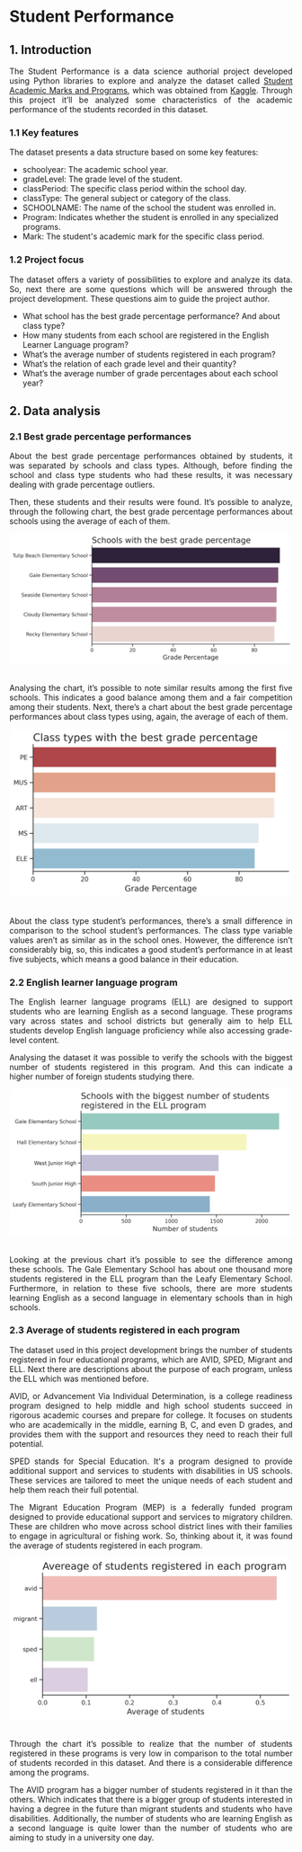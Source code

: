 # Student Performance

## 1. Introduction

<p align='justify'>The Student Performance is a data science authorial project developed using Python libraries to explore and analyze the dataset called <a href="https://www.kaggle.com/datasets/marmarplz/student-academic-grades-and-programs">Student Academic Marks and Programs</a>, which was obtained from <a href="https://www.kaggle.com/">Kaggle</a>. Through this project it’ll be analyzed some characteristics of the academic performance of the students recorded in this dataset.</p>

### 1.1 Key features

<p align='justify'>The dataset presents a data structure based on some key features:</p>

<ul>
  <li>schoolyear: The academic school year.</li>
  <li>gradeLevel: The grade level of the student.</li>
  <li>classPeriod: The specific class period within the school day.</li>
  <li>classType: The general subject or category of the class.</li>
  <li>SCHOOLNAME: The name of the school the student was enrolled in.</li>
  <li>Program: Indicates whether the student is enrolled in any specialized programs.</li>
  <li>Mark: The student's academic mark for the specific class period.</li>
</ul>

### 1.2 Project focus

<p align='justify'>The dataset offers a variety of possibilities to explore and analyze its data. So, next there are some questions which will be answered through the project development. These questions aim to guide the project author.</p>

<ul>
  <li>What school has the best grade percentage performance? And about class type?</li>
  <li>How many students from each school are registered in the English Learner Language program?</li>
  <li>What’s the average number of students registered in each program?</li>
  <li>What’s the relation of each grade level and their quantity?</li>
  <li>What’s the  average number of grade percentages about each school year?</li>
</ul>

## 2. Data analysis

### 2.1 Best grade percentage performances

<p align='justify'>About the best grade percentage performances obtained by students, it was separated by schools and class types. Although, before finding the school and class type students who had these results, it was necessary dealing with grade percentage outliers.</p>

<p align='justify'>Then, these students and their results were found. It’s possible to analyze, through the following chart, the best grade percentage performances about schools using the average of each of them.</p>

<div align="center">
  <img src="charts/schools_best_grade_percentage.png" alt="School grade percentage performances chart"/>
</div>
<br>

<p align='justify'>Analysing the chart, it’s possible to note similar results among the first five schools. This indicates a good balance among them and a fair competition among their students. Next, there’s a chart about the best grade percentage performances about class types using, again, the average of each of them.</p>

<div align="center">
  <img src="charts/class_types_best_grade_percentage.png" alt="Class type grade percentage performances chart"/>
</div>
<br>

<p align='justify'>About the class type student’s performances, there’s a small difference in comparison to the school student’s performances. The class type variable values aren’t as similar as in the school ones. However, the difference isn’t considerably big, so, this indicates a good student’s performance in at least five subjects, which means a good balance in their education.</p>

### 2.2 English learner language program

<p align='justify'>The English learner language programs (ELL) are designed to support students who are learning English as a second language. These programs vary across states and school districts but generally aim to help ELL students develop English language proficiency while also accessing grade-level content.</p>

<p align='justify'>Analysing the dataset it was possible to verify the schools with the biggest number of students registered in this program. And this can indicate a higher number of foreign students studying there.</p>

<div align="center">
  <img src="charts/students_registered_ell.png" alt="Students registered in the ELL program chart"/>
</div>
<br>

<p align='justify'>Looking at the previous chart it’s possible to see the difference among these schools. The Gale Elementary School has about one thousand more students registered in the ELL program than the Leafy Elementary School. Furthermore, in relation to these five schools, there are more students learning English as a second language in elementary schools than in high schools.</p>

### 2.3 Average of students registered in each program

<p align='justify'>The dataset used in this project development brings the number of students registered in four educational programs, which are AVID, SPED, Migrant and ELL. Next there are descriptions about the purpose of each program, unless the ELL which was mentioned before.</p>

<p align='justify'>AVID, or Advancement Via Individual Determination, is a college readiness program designed to help middle and high school students succeed in rigorous academic courses and prepare for college. It focuses on students who are academically in the middle, earning B, C, and even D grades, and provides them with the support and resources they need to reach their full potential.</p>

<p align='justify'>SPED stands for Special Education. It's a program designed to provide additional support and services to students with disabilities in US schools. These services are tailored to meet the unique needs of each student and help them reach their full potential.</p>

<p align='justify'>The Migrant Education Program (MEP) is a federally funded program designed to provide educational support and services to migratory children. These are children who move across school district lines with their families to engage in agricultural or fishing work. So, thinking about it, it was found the average of students registered in each program.</p>

<div align="center">
  <img src="charts/average_students_programs.png" alt="Average of students registered in each program chart"/>
</div>
<br>

<p align='justify'>Through the chart it’s possible to realize that the number of students registered in these programs is very low in comparison to the total number of students recorded in this dataset. And there is a considerable difference among the programs.</p>

<p align='justify'>The AVID program has a bigger number of students registered in it than the others. Which indicates that there is a bigger group of students interested in having a degree in the future than migrant students and students who have disabilities. Additionally, the number of students who are learning English as a second language is quite lower than the number of students who are aiming to study in a university one day.</p>
